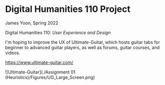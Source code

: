 # Digital Humanities 110 Project

James Yoon, Spring 2022

Digital Humanities 110: *User Experience and Design*

I'm hoping to improve the UX of Ultimate-Guitar, which hosts guitar tabs for beginner to advanced guitar players, as well as forums, guitar courses, and videos.


https://www.ultimate-guitar.com/

![Ultimate-Guitar](./Assignment 01 (Heuristics)/Figures/UG_Large_Screen.png)
